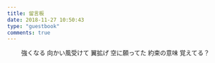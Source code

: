 ```yaml
---
title: 留言板
date: 2018-11-27 10:50:43
type: "guestbook"
comments: true
---
```


  <center>
      強くなる 向かい風受けて
      翼拡げ 空に願ってた
      約束の意味 覚えてる？
  </center>